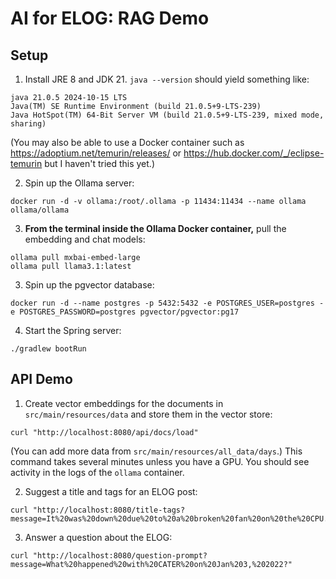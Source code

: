 # AI for ELOG: RAG Demo

## Setup
1. Install JRE 8 and JDK 21. `java --version` should yield something like:
```
java 21.0.5 2024-10-15 LTS
Java(TM) SE Runtime Environment (build 21.0.5+9-LTS-239)
Java HotSpot(TM) 64-Bit Server VM (build 21.0.5+9-LTS-239, mixed mode, sharing)
```
(You may also be able to use a Docker container such as https://adoptium.net/temurin/releases/ or https://hub.docker.com/_/eclipse-temurin but I haven't tried this yet.)

2. Spin up the Ollama server:
```
docker run -d -v ollama:/root/.ollama -p 11434:11434 --name ollama ollama/ollama
``` 
3. **From the terminal inside the Ollama Docker container,** pull the embedding and chat models:
```
ollama pull mxbai-embed-large
ollama pull llama3.1:latest
```

3. Spin up the pgvector database:
```
docker run -d --name postgres -p 5432:5432 -e POSTGRES_USER=postgres -e POSTGRES_PASSWORD=postgres pgvector/pgvector:pg17
```

4. Start the Spring server:
```
./gradlew bootRun
```

## API Demo

1. Create vector embeddings for the documents in `src/main/resources/data` and store them in the vector store:
```
curl "http://localhost:8080/api/docs/load"
```
(You can add more data from `src/main/resources/all_data/days`.)
This command takes several minutes unless you have a GPU. You should see activity in the logs of the `ollama` container.

2. Suggest a title and tags for an ELOG post:
```
curl "http://localhost:8080/title-tags?message=It%20was%20down%20due%20to%20a%20broken%20fan%20on%20the%20CPU.%20%5Cn%20To%20resolve%20the%20issue%20and%20revive%20the%20Alpha,%20a%20replacement%20part%20has%20to%20be%20ordered%20and%20arrive%20at%20SLAC%20first.%20Next,%20only%20K.%20Brobeck%20knows%20how%20to%20replace%20it,%20but%20he%20is%20currently%20away%20on%20vacation%20and%20back%20to%20work%20next%20MOnday.%20CTL%20will%20come%20up%20with%20a%20plan%20to%20fix%20the%20issue%20either%20by%20Brobeck%20direct%20someone%20over%20the%20phone%20to%20replace%20it%20or%20find%20someone%20else%20possibly%20knows%20how%20to%20replace%20it.%20Not%20likely%20to%20be%20fixed%20today%20or%20tomorrow,%20LM%20and%20LW%20are%20likely%20delayed.%20More%20updates%20needed."
```

3. Answer a question about the ELOG:
```
curl "http://localhost:8080/question-prompt?message=What%20happened%20with%20CATER%20on%20Jan%203,%202022?"
```
